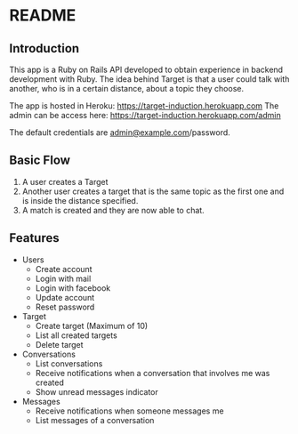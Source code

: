 # README

## Introduction
This app is a Ruby on Rails API developed to obtain experience in backend development with Ruby. The idea behind Target is that a user could talk with another, who is in a certain distance, about a topic they choose.

The app is hosted in Heroku: https://target-induction.herokuapp.com
The admin can be access here: https://target-induction.herokuapp.com/admin

The default credentials are admin@example.com/password.

## Basic Flow
  1. A user creates a Target
  2. Another user creates a target that is the same topic as the first one and is inside the distance specified.
  3. A match is created and they are now able to chat.

## Features

- Users
  - Create account
  - Login with mail
  - Login with facebook
  - Update account
  - Reset password
- Target
  - Create target (Maximum of 10)
  - List all created targets
  - Delete target
- Conversations
  - List conversations
  - Receive notifications when a conversation that involves me was created
  - Show unread messages indicator
- Messages
  - Receive notifications when someone messages me
  - List messages of a conversation
